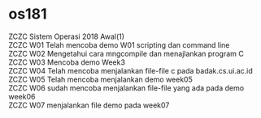 # os181
ZCZC Sistem Operasi 2018 Awal(1)  
ZCZC W01 Telah mencoba demo W01 scripting dan command line  
ZCZC W02 Mengetahui cara mngcompile dan menajlankan program C  
ZCZC W03 Mencoba demo Week3  
ZCZC W04 Telah mencoba menjalankan file-file c pada badak.cs.ui.ac.id  
ZCZC W05 Telah mencoba menjalankan demo week05  
ZCZC W06 sudah mencoba menjalankan file-file yang ada pada demo week06  
ZCZC W07 menjalankan file demo pada week07  

